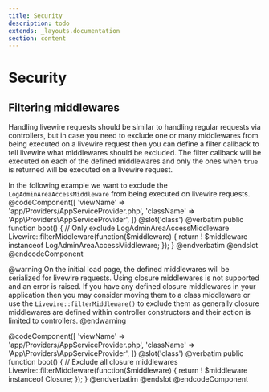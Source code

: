 ```yaml
---
title: Security
description: todo
extends: _layouts.documentation
section: content
---
```


# Security

## Filtering middlewares
Handling livewire requests should be similar to handling regular requests via controllers, but in case you need to exclude one or many middlewares from being executed on a livewire request then you can define a filter callback to tell livewire what middlewares should be excluded.
The filter callback will be executed on each of the defined middlewares and only the ones when `true` is returned will be executed on a livewire request.

In the following example we want to exclude the `LogAdminAreaAccessMiddleware` from being executed on livewire requests.
@codeComponent([
    'viewName' => 'app/Providers/AppServiceProvider.php',
    'className' => 'App\Providers\AppServiceProvider',
])
@slot('class')
@verbatim
public function boot()
{
    // Only exclude LogAdminAreaAccessMiddleware
    Livewire::filterMiddleware(function($middleware) {
        return ! $middleware instanceof LogAdminAreaAccessMiddleware;
    });
}
@endverbatim
@endslot
@endcodeComponent

@warning
On the initial load page, the defined middlewares will be serialized for livewire requests. Using closure middlewares is not supported and an error is raised.
If you have any defined closure middlewares in your application then you may consider moving them to a class middleware or use the `Livewire::filterMiddleware()` to exclude them as generally closure middlewares are defined within controller constructors and their action is limited to controllers. 
@endwarning

@codeComponent([
    'viewName' => 'app/Providers/AppServiceProvider.php',
    'className' => 'App\Providers\AppServiceProvider',
])
@slot('class')
@verbatim
public function boot()
{
    // Exclude all closure middlewares
    Livewire::filterMiddleware(function($middleware) {
        return ! $middleware instanceof Closure;
    });
}
@endverbatim
@endslot
@endcodeComponent
